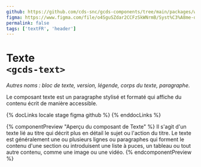 ```yaml
---
github: https://github.com/cds-snc/gcds-components/tree/main/packages/web/src/components/gcds-text
figma: https://www.figma.com/file/o4SguSZdar2CCFzSkWNrmB/Syst%C3%A8me-de-design-GC?type=design&node-id=114-3353&mode=design&t=1DaL24vHpjRRfHHm-0
permalink: false
tags: ['textFR', 'header']
---
```


# Texte <br>`<gcds-text>`

_Autres noms : bloc de texte, version, légende, corps du texte, paragraphe._

Le composant texte est un paragraphe stylisé et formaté qui affiche du contenu écrit de manière accessible.

{% docLinks locale stage figma github %}
{% enddocLinks %}

{% componentPreview "Aperçu du composant de Texte" %}
<gcds-text>Il s'agit d'un texte lié au titre qui décrit plus en détail le sujet ou l'action du titre. Le texte est généralement une ou plusieurs lignes ou paragraphes qui forment le contenu d'une section ou introduisent une liste à puces, un tableau ou tout autre contenu, comme une image ou une vidéo.</gcds-text>
{% endcomponentPreview %}
